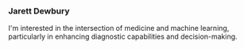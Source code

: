 ### Jarett Dewbury

I'm interested in the intersection of medicine and machine learning, particularly in enhancing diagnostic capabilities and decision-making.
